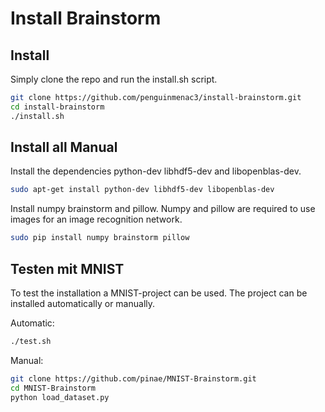 # Install Brainstorm

## Install

Simply clone the repo and run the install.sh script.

```bash
git clone https://github.com/penguinmenac3/install-brainstorm.git
cd install-brainstorm
./install.sh
```

## Install all Manual

Install the dependencies python-dev libhdf5-dev and libopenblas-dev.

```bash
sudo apt-get install python-dev libhdf5-dev libopenblas-dev
```

Install numpy brainstorm and pillow. Numpy and pillow are required to use images for an image recognition network.

```bash
sudo pip install numpy brainstorm pillow
```

## Testen mit MNIST

To test the installation a MNIST-project can be used.
The project can be installed automatically or manually.

Automatic:
```bash
./test.sh
```

Manual:
```bash
git clone https://github.com/pinae/MNIST-Brainstorm.git
cd MNIST-Brainstorm
python load_dataset.py
```

